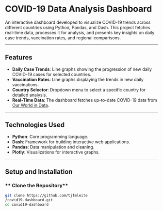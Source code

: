 # COVID-19 Data Analysis Dashboard

An interactive dashboard developed to visualize COVID-19 trends across different countries using Python, Pandas, and Dash. This project fetches real-time data, processes it for analysis, and presents key insights on daily case trends, vaccination rates, and regional comparisons.

---

## **Features**
- **Daily Case Trends**: Line graphs showing the progression of new daily COVID-19 cases for selected countries.
- **Vaccination Rates**: Line graphs displaying the trends in new daily vaccinations.
- **Country Selector**: Dropdown menu to select a specific country for detailed analysis.
- **Real-Time Data**: The dashboard fetches up-to-date COVID-19 data from [Our World in Data](https://ourworldindata.org/covid-data).

---

## **Technologies Used**
- **Python**: Core programming language.
- **Dash**: Framework for building interactive web applications.
- **Pandas**: Data manipulation and cleaning.
- **Plotly**: Visualizations for interactive graphs.

---

## **Setup and Installation**

### ** Clone the Repository**
```bash
git clone https://github.com/tjfmleite
/covid19-dashboard.git
cd covid19-dashboard

